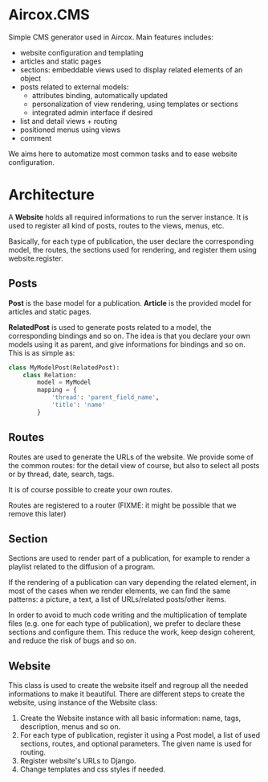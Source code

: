# Aircox.CMS
Simple CMS generator used in Aircox. Main features includes:
- website configuration and templating
- articles and static pages
- sections: embeddable views used to display related elements of an object
- posts related to external models:
    - attributes binding, automatically updated
    - personalization of view rendering, using templates or sections
    - integrated admin interface if desired
- list and detail views + routing
- positioned menus using views
- comment

We aims here to automatize most common tasks and to ease website
configuration.

# Architecture
A **Website** holds all required informations to run the server instance. It
is used to register all kind of posts, routes to the views, menus, etc.

Basically, for each type of publication, the user declare the corresponding
model, the routes, the sections used for rendering, and register them using
website.register.

## Posts
**Post** is the base model for a publication. **Article** is the provided model
for articles and static pages.

**RelatedPost** is used to generate posts related to a model, the corresponding
bindings and so on. The idea is that you declare your own models using it as
parent, and give informations for bindings and so on. This is as simple as:

```python
class MyModelPost(RelatedPost):
    class Relation:
        model = MyModel
        mapping = {
            'thread': 'parent_field_name',
            'title': 'name'
        }
```

## Routes
Routes are used to generate the URLs of the website. We provide some of the
common routes: for the detail view of course, but also to select all posts or
by thread, date, search, tags.

It is of course possible to create your own routes.

Routes are registered to a router (FIXME: it might be possible that we remove
this later)


## Section
Sections are used to render part of a publication, for example to render a
playlist related to the diffusion of a program.

If the rendering of a publication can vary depending the related element, in
most of the cases when we render elements, we can find the same patterns: a
picture, a text, a list of URLs/related posts/other items.

In order to avoid to much code writing and the multiplication of template
files (e.g. one for each type of publication), we prefer to declare these
sections and configure them. This reduce the work, keep design coherent,
and reduce the risk of bugs and so on.


## Website
This class is used to create the website itself and regroup all the needed
informations to make it beautiful. There are different steps to create the
website, using instance of the Website class:

1. Create the Website instance with all basic information: name, tags,
    description, menus and so on.
2. For each type of publication, register it using a Post model, a list of
    used sections, routes, and optional parameters. The given name is used
    for routing.
3. Register website's URLs to Django.
4. Change templates and css styles if needed.


